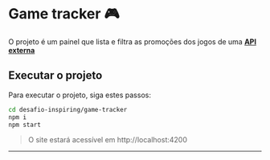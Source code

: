# Game tracker :video_game:
O projeto é um painel que lista e filtra as promoções dos jogos de uma [**API externa**](https://www.cheapshark.com/api/)
## Executar o projeto

Para executar o projeto, siga estes passos:

```bash
cd desafio-inspiring/game-tracker
npm i
npm start
```
> O site estará acessível em http://localhost:4200
___
